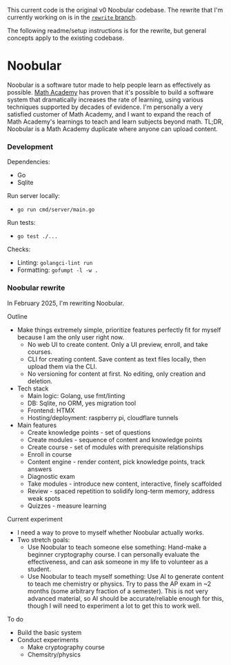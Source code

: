 This current code is the original v0 Noobular codebase. The rewrite that I'm currently
working on is in the [`rewrite` branch](https://github.com/alecchendev/noobular/tree/rewrite).

The following readme/setup instructions is for the rewrite, but general concepts apply
to the existing codebase.

# Noobular

Noobular is a software tutor made to help people learn as effectively as possible.
[Math Academy](mathacademy.com) has proven that it's possible to build a software
system that dramatically increases the rate of learning, using various techniques
supported by decades of evidence. I'm personally a very satisfied customer of
Math Academy, and I want to expand the reach of Math Academy's learnings to teach
and learn subjects beyond math. TL;DR, Noobular is a Math Academy duplicate where
anyone can upload content.

### Development

Dependencies:
- Go
- Sqlite

Run server locally:
- `go run cmd/server/main.go`

Run tests:
- `go test ./...`

Checks:
- Linting: `golangci-lint run`
- Formatting: `gofumpt -l -w .`

### Noobular rewrite

In February 2025, I'm rewriting Noobular.

Outline
- Make things extremely simple, prioritize features perfectly fit for myself
because I am the only user right now.
    - No web UI to create content. Only a UI preview, enroll, and take courses.
    - CLI for creating content. Save content as text files locally,
    then upload them via the CLI.
    - No versioning for content at first. No editing, only creation and deletion.
- Tech stack
    - Main logic: Golang, use fmt/linting
    - DB: Sqlite, no ORM, yes migration tool
    - Frontend: HTMX
    - Hosting/deployment: raspberry pi, cloudflare tunnels
- Main features
    - Create knowledge points - set of questions
    - Create modules - sequence of content and knowledge points
    - Create course - set of modules with prerequisite relationships
    - Enroll in course
    - Content engine - render content, pick knowledge points, track answers
    - Diagnostic exam
    - Take modules - introduce new content, interactive, finely scaffolded
    - Review - spaced repetition to solidify long-term memory, address weak spots
    - Quizzes - measure learning

Current experiment
- I need a way to prove to myself whether Noobular actually works.
- Two stretch goals:
    - Use Noobular to teach someone else something: Hand-make a beginner
    cryptography course. I can personally evaluate the effectiveness,
    and can ask someone in my life to volunteer as a student.
    - Use Noobular to teach myself something: Use AI to generate content
    to teach me chemistry or physics. Try to pass the AP exam in ~2 months
    (some arbitrary fraction of a semester). This is not very advanced material,
    so AI should be accurate/reliable enough for this, though I will
    need to experiment a lot to get this to work well.

To do
- Build the basic system
- Conduct experiments
    - Make cryptography course
    - Chemsitry/physics

